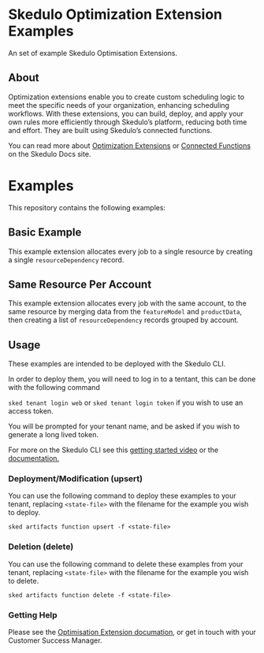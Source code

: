 # Skedulo Optimization Extension Examples

An set of example Skedulo Optimisation Extensions.

## About

Optimization extensions enable you to create custom scheduling logic to meet the specific needs of your organization, enhancing scheduling workflows. With these extensions, you can build, deploy, and apply your own rules more efficiently through Skedulo’s platform, reducing both time and effort. They are built using Skedulo’s connected functions.

You can read more about [Optimization Extensions](https://docs.skedulo.com/developer-guides/manage-and-schedule-work/optimization-of-schedules/extensions-transformers/) or [Connected Functions](https://developer.skedulo.com/developer-guides/integration-and-automation/skedulo-functions/introduction-to-functions/) on the Skedulo Docs site.

# Examples

This repository contains the following examples:

## Basic Example

This example extension allocates every job to a single resource by creating a single `resourceDependency` record.

## Same Resource Per Account

This example extension allocates every job with the same account, to the same resource by merging data from the `featureModel` and `productData`, then creating a list of `resourceDependency` records grouped by account.

## Usage

These examples are intended to be deployed with the Skedulo CLI.

In order to deploy them, you will need to log in to a tentant, this can be done with the following command

`sked tenant login web` or `sked tenant login token` if you wish to use an access token.

You will be prompted for your tenant name, and be asked if you wish to generate a long lived token.

For more on the Skedulo CLI see this [getting started video](https://www.youtube.com/watch?v=gxvs-KezZvc) or the [documentation.](https://developer.skedulo.com/developer-guides/cli/skedulo-cli-introduction/)

### Deployment/Modification (upsert)

You can use the following command to deploy these examples to your tenant, replacing `<state-file>` with the filename for the example you wish to deploy.

`sked artifacts function upsert -f <state-file>`

### Deletion (delete)

You can use the following command to delete these examples from your tenant, replacing `<state-file>` with the filename for the example you wish to delete.

`sked artifacts function delete -f <state-file>`

### Getting Help

Please see the [Optimisation Extension documation](https://docs.skedulo.com/developer-guides/manage-and-schedule-work/optimization-of-schedules/extensions-transformers/), or get in touch with your Customer Success Manager.

